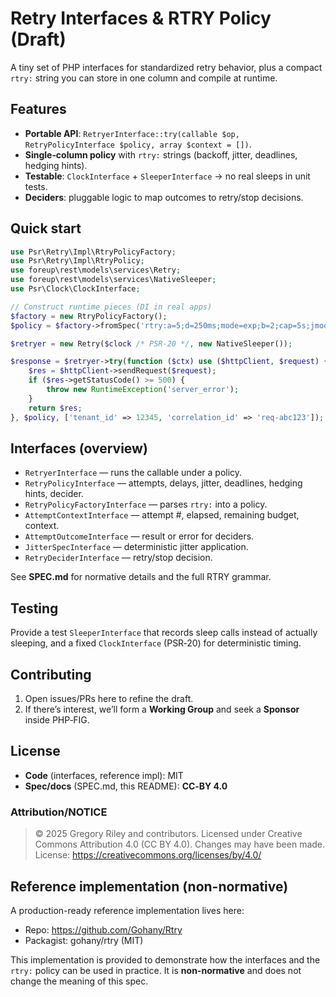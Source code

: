 # Retry Interfaces & RTRY Policy (Draft)

A tiny set of PHP interfaces for standardized retry behavior, plus a compact `rtry:` string you can store in one column and compile at runtime.

## Features

- **Portable API**: `RetryerInterface::try(callable $op, RetryPolicyInterface $policy, array $context = [])`.
- **Single‑column policy** with `rtry:` strings (backoff, jitter, deadlines, hedging hints).
- **Testable**: `ClockInterface` + `SleeperInterface` → no real sleeps in unit tests.
- **Deciders**: pluggable logic to map outcomes to retry/stop decisions.

## Quick start

```php
use Psr\Retry\Impl\RtryPolicyFactory;
use Psr\Retry\Impl\RtryPolicy;
use foreup\rest\models\services\Retry;
use foreup\rest\models\services\NativeSleeper;
use Psr\Clock\ClockInterface;

// Construct runtime pieces (DI in real apps)
$factory = new RtryPolicyFactory();
$policy = $factory->fromSpec('rtry:a=5;d=250ms;mode=exp;b=2;cap=5s;jmode=full;on=5xx,ETIMEDOUT');

$retryer = new Retry($clock /* PSR-20 */, new NativeSleeper());

$response = $retryer->try(function ($ctx) use ($httpClient, $request) {
    $res = $httpClient->sendRequest($request);
    if ($res->getStatusCode() >= 500) {
        throw new RuntimeException('server_error');
    }
    return $res;
}, $policy, ['tenant_id' => 12345, 'correlation_id' => 'req-abc123']);
```

## Interfaces (overview)

- `RetryerInterface` — runs the callable under a policy.
- `RetryPolicyInterface` — attempts, delays, jitter, deadlines, hedging hints, decider.
- `RetryPolicyFactoryInterface` — parses `rtry:` into a policy.
- `AttemptContextInterface` — attempt #, elapsed, remaining budget, context.
- `AttemptOutcomeInterface` — result or error for deciders.
- `JitterSpecInterface` — deterministic jitter application.
- `RetryDeciderInterface` — retry/stop decision.

See **SPEC.md** for normative details and the full RTRY grammar.

## Testing

Provide a test `SleeperInterface` that records sleep calls instead of actually sleeping, and a fixed `ClockInterface` (PSR‑20) for deterministic timing.

## Contributing

1. Open issues/PRs here to refine the draft.
2. If there’s interest, we’ll form a **Working Group** and seek a **Sponsor** inside PHP‑FIG.

## License

- **Code** (interfaces, reference impl): MIT
- **Spec/docs** (SPEC.md, this README): **CC‑BY 4.0**

### Attribution/NOTICE

> © 2025 Gregory Riley and contributors. Licensed under Creative Commons Attribution 4.0 (CC BY 4.0). Changes may have been made. License: https://creativecommons.org/licenses/by/4.0/

## Reference implementation (non-normative)

A production-ready reference implementation lives here:

- Repo: https://github.com/Gohany/Rtry
- Packagist: gohany/rtry (MIT)

This implementation is provided to demonstrate how the interfaces and the `rtry:` policy
can be used in practice. It is **non-normative** and does not change the meaning of this spec.